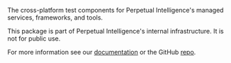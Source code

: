 ﻿The cross-platform test components for Perpetual Intelligence's managed services, frameworks, and tools.

This package is part of Perpetual Intelligence's internal infrastructure. It is not for public use.

For more information see our [documentation](https://docs.perpetualintelligence.com/articles/protocols/intro.html) or the GitHub [repo](https://github.com/perpetualintelligence/protocols).
